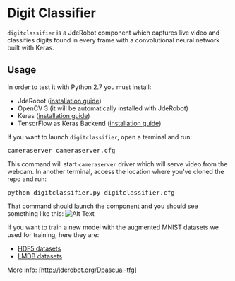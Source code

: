 # Digit Classifier
<code>digitclassifier</code> is a JdeRobot component which captures live video and classifies digits found in every frame with a convolutional neural network built with Keras.
## Usage
In order to test it with Python 2.7 you must install: 
* JdeRobot ([installation guide](http://jderobot.org/Installation))
* OpenCV 3 (it will be automatically installed with JdeRobot)
* Keras ([installation guide](https://keras.io/#installation))
* TensorFlow as Keras Backend ([installation guide](https://www.tensorflow.org/install/install_linux))

If you want to launch <code>digitclassifier</code>, open a terminal and run:
<pre>
cameraserver cameraserver.cfg
</pre>
This command will start <code>cameraserver</code> driver which will serve video from the webcam. In another terminal, access the location where you've cloned the repo and run:
<pre>
python digitclassifier.py digitclassifier.cfg
</pre>
That command should launch the component and you should see something like this:
![Alt Text](https://media.giphy.com/media/xT0xevE4RgzA4CTEju/giphy.gif)

If you want to train a new model with the augmented MNIST datasets we used for training, here they are:
* [HDF5 datasets](https://mega.nz/#!hV12GapC!3eGRv0Ty8VRoJxhnbrG_4e21QUnPNjraTnqUJog7PxU)
* [LMDB datasets](https://mega.nz/#!NBkBTSRI!TPfLk4nHY5WjconmhbI9jV_yZLvnImDzextQSBcA6Wk)

More info: [http://jderobot.org/Dpascual-tfg]
